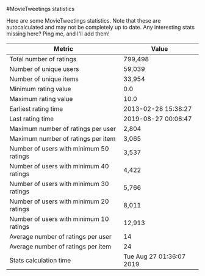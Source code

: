 #MovieTweetings statistics

Here are some MovieTweetings statistics. Note that these are autocalculated and may not be completely up to date. Any interesting stats missing here? Ping me, and I'll add them!

Metric | Value
--- | ---
Total number of ratings                 | 799,498
Number of unique users                  | 59,039
Number of unique items                  | 33,954
Minimum rating value                    | 0.0
Maximum rating value                    | 10.0
Earliest rating time                    | 2013-02-28 15:38:27
Last rating time                        | 2019-08-27 00:06:47
Maximum number of ratings per user      | 2,804
Maximum number of ratings per item      | 3,065
Number of users with minimum 50 ratings | 3,537
Number of users with minimum 40 ratings | 4,422
Number of users with minimum 30 ratings | 5,766
Number of users with minimum 20 ratings | 8,011
Number of users with minimum 10 ratings | 12,913
Average number of ratings per user      | 14
Average number of ratings per item      | 24
Stats calculation time                  | Tue Aug 27 01:36:07 2019

